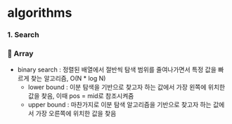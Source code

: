 # algorithms

### 1. Search

### 🎯 Array
- binary search : 정렬된 배열에서 절반씩 탐색 범위를 줄여나가면서 특정 값을 빠르게 찾는 알고리즘, O(N * log N)
  - lower bound : 이분 탐색을 기반으로 찾고자 하는 값에서 가장 왼쪽에 위치한 값을 찾음, 이때 pos = mid로 참조시켜줌
  - upper bound : 마찬가지로 이분 탐색 알고리즘을 기반으로 찾고자 하는 값에서 가장 오른쪽에 위치한 값을 찾음

